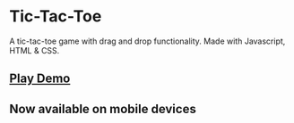 # Tic-Tac-Toe
A tic-tac-toe game with drag and drop functionality. Made with Javascript, HTML & CSS.

## [Play Demo](https://est271.github.io/tic-tac-toe/)

## Now available on mobile devices
